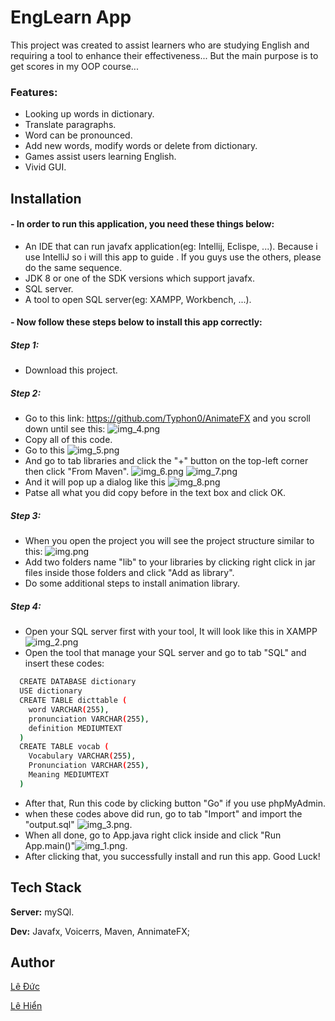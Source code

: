 # EngLearn App

This project was created to assist learners who are studying
English and requiring a tool to enhance their effectiveness...
But the main purpose is to get scores in my OOP course...
### Features: 

- Looking up words in dictionary.
- Translate paragraphs.
- Word can be pronounced.
- Add new words, modify words or delete from dictionary.
- Games assist users learning English.
- Vivid GUI.

## Installation

#### - In order to run this application, you need these things below:

- An IDE that can run javafx application(eg: Intellij, Eclispe, ...). Because i use IntelliJ so i will this app to guide
. If you guys use the others, please do the same sequence.
- JDK 8 or one of the SDK versions which support javafx. 
- SQL server.
- A tool to open SQL server(eg: XAMPP, Workbench, ...).

#### - Now follow these steps below to install this app correctly:


##### Step 1: 
- Download this project.
##### Step 2:
- Go to this link: https://github.com/Typhon0/AnimateFX and you scroll down until see this:
![img_4.png](img_4.png)
- Copy all of this code.
- Go to this ![img_5.png](img_5.png) 
- And go to tab libraries and click the "+" button on the top-left corner then click "From Maven".
![img_6.png](img_6.png)
![img_7.png](img_7.png)
- And it will pop up a dialog like this
![img_8.png](img_8.png)
- Patse all what you did copy before in the text box and click OK.
##### Step 3:
- When you open the project you will see the project structure similar to this: ![img.png](img.png)
- Add two folders name "lib" to your libraries by clicking right click in jar files inside those folders and click "Add as library".
- Do some additional steps to install animation library.
##### Step 4:
- Open your SQL server first with your tool, It will look like this in XAMPP![img_2.png](img_2.png)
- Open the tool that manage your SQL server and go to tab "SQL" and insert these codes:
```bash
  CREATE DATABASE dictionary
  USE dictionary
  CREATE TABLE dicttable (
    word VARCHAR(255),
    pronunciation VARCHAR(255),
    definition MEDIUMTEXT
  )
  CREATE TABLE vocab (
    Vocabulary VARCHAR(255),
    Pronunciation VARCHAR(255),
    Meaning MEDIUMTEXT
  )
```
- After that, Run this code by clicking button "Go" if you use phpMyAdmin.
- when these codes above did run, go to tab "Import" and import the "output.sql" ![img_3.png](img_3.png).
- When all done,  go to App.java right click inside and click "Run App.main()"![img_1.png](img_1.png).
- After clicking that, you successfully install and run this app. Good Luck!

## Tech Stack
**Server:** mySQl.

**Dev:** Javafx, Voicerrs, Maven, AnnimateFX;

## Author
[Lê Đức](https://www.github.com/Lee-412)

[Lê Hiển](https://www.github.com/LeHien2818)
